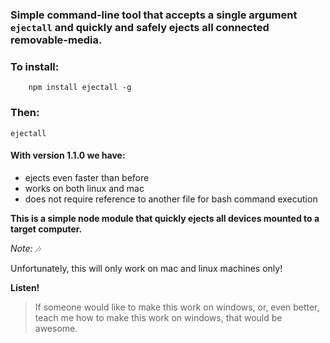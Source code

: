 ### Simple command-line tool that accepts a single argument ```ejectall``` and quickly and safely ejects all connected removable-media.

### To install:

```shell
    npm install ejectall -g
```
### Then:

``` shell
ejectall
```

#### With version 1.1.0 we have:

- ejects even faster than before
- works on both linux and mac
- does not require reference to another file for bash command execution

__This is a simple node module that quickly ejects all devices mounted to a target
computer.__

_Note: :notes:_

  Unfortunately, this will only work on mac and linux machines only!

  __Listen!__

  > If someone would like to make this work on windows, or, even better, teach me
  how to make this work on windows, that would be awesome.

